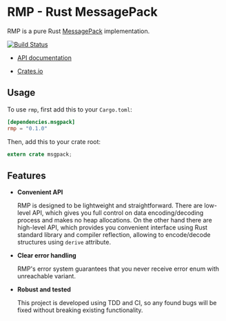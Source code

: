 # RMP - Rust MessagePack

RMP is a pure Rust [MessagePack](http://msgpack.org) implementation.

[![Build Status](https://travis-ci.org/3Hren/rust-msgpack.svg?branch=master)](https://travis-ci.org/3Hren/rust-msgpack)

- [API documentation]()

- [Crates.io](http://crates.io/crates/rmp)

## Usage

To use `rmp`, first add this to your `Cargo.toml`:

```toml
[dependencies.msgpack]
rmp = "0.1.0"
```

Then, add this to your crate root:

```rust
extern crate msgpack;
```

## Features

- **Convenient API**

  RMP is designed to be lightweight and straightforward. There are low-level API, which gives you
  full control on data encoding/decoding process and makes no heap allocations. On the other hand
  there are high-level API, which provides you convenient interface using Rust standard library and
  compiler reflection, allowing to encode/decode structures using `derive` attribute.

- **Clear error handling**

  RMP's error system guarantees that you never receive error enum with unreachable variant.

- **Robust and tested**

  This project is developed using TDD and CI, so any found bugs will be fixed without breaking
  existing functionality.
